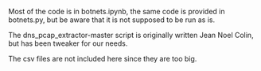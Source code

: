Most of the code is in botnets.ipynb, the same code is provided in botnets.py, but be aware that it is not supposed to be run as is.

The dns_pcap_extractor-master script is originally written Jean Noel Colin, but has been tweaker for our needs.

The csv files are not included here since they are too big.

